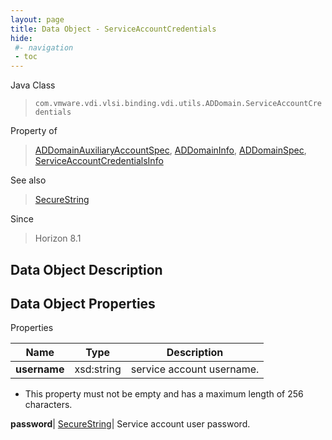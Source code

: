 ```yaml
---
layout: page
title: Data Object - ServiceAccountCredentials
hide:
 #- navigation
 - toc
---
```






Java Class  
> `com.vmware.vdi.vlsi.binding.vdi.utils.ADDomain.ServiceAccountCredentials`

Property of  
> [ADDomainAuxiliaryAccountSpec](vdi.utils.ADDomain.ADDomainAuxiliaryAccountSpec.md#field_detail), [ADDomainInfo](vdi.utils.ADDomain.ADDomainInfo.md#field_detail), [ADDomainSpec](vdi.utils.ADDomain.ADDomainSpec.md#field_detail), [ServiceAccountCredentialsInfo](vdi.utils.ADDomain.ServiceAccountCredentialsInfo.md#field_detail)

See also  
> [SecureString](vdi.util.SecureString.md)

Since  
> Horizon 8.1


## Data Object Description 

## Data Object Properties

Properties

Name |  Type |  Description   
---|---|---  
**username**|  xsd:string|  service account username.   


  * This property must not be empty and has a maximum length of 256 characters. 

  
**password**| [SecureString](vdi.util.SecureString.md)|  Service account user password.   
  
  
  
 
  
  
